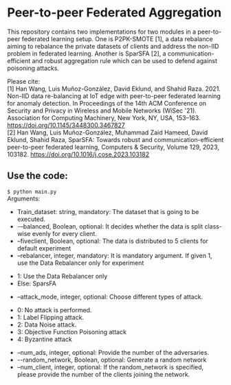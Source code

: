 # Peer-to-peer Federated Aggregation
This repository contains two implementations for two modules in a peer-to-peer federated learning setup. One is P2PK-SMOTE [1], a data rebalance aiming to rebalance the private datasets of clients and address the non-IID problem in federated learning. Another is SparSFA [2], a communication-efficient and robust aggregation rule which can be used to defend against poisoning attacks.  


Please cite: \
[1] Han Wang, Luis Muñoz-González, David Eklund, and Shahid Raza. 2021. Non-IID data re-balancing at IoT edge with peer-to-peer federated learning for anomaly detection. In Proceedings of the 14th ACM Conference on Security and Privacy in Wireless and Mobile Networks (WiSec '21). Association for Computing Machinery, New York, NY, USA, 153–163. https://doi.org/10.1145/3448300.3467827 \
[2] Han Wang, Luis Muñoz-González, Muhammad Zaid Hameed, David Eklund, Shahid Raza, SparSFA: Towards robust and communication-efficient peer-to-peer federated learning, Computers & Security, Volume 129, 2023, 103182. https://doi.org/10.1016/j.cose.2023.103182



## Use the code:
`$ python main.py` \
Arguments:
*	Train_dataset: string, mandatory: The dataset that is going to be executed.
*	-–balanced, Boolean, optional: It decides whether the data is split class-wise evenly for every client.
*	–fiveclient, Boolean, optional: The data is distributed to 5 clients for default experiment
*	–rebalancer, integer, mandatory: It is mandatory argument. If given 1, use the Data Rebalancer only for experiment
  -	1: Use the Data Rebalancer only
  -	Else: SparsFA
*	–attack_mode, integer, optional: Choose different types of attack.
  -	0: No attack is performed.
  -	1: Label Flipping attack.
  -	2: Data Noise attack.
  -	3: Objective Function Poisoning attack
  -	4: Byzantine attack  
*	–num_ads, integer, optional: Provide the number of the adversaries.
*	--random_network, Boolean, optional: Generate a random network
*	–num_client, integer, optional: If the random_network is specified, please provide the number of the clients joining the network.
